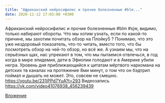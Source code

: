 ```yaml
---
title: "Африканский нейросифилис и прочие болезненные #blm..."
date: 2020-11-12 17:03:00 +0300
---
```


Африканский нейросифилис и прочие болезненные #blm #sjw, видимо, только набирают обороты. Что мы хотим узнать, если по какой-то причине, мы захотим почитать обзор на Плойку5 ? Понимаю, что это уже нездоровый показатель, что-то читать, вместо того, что бы посмотреть обзор на чей-то обзор, но всё же. А узнаем мы, что на серьёзных щах, нас упрекают в том, что мы пытаемся отвлечься, в год когда в мире эпидемия, дети в Эфиопии голодают и в Америке убили негра. Уровень дня приближающийся к цитатам мёртвого наркомана на детских тв каналах на протяжение 8ми минут, о том что он бэдтрип поймал и дышать не может.
Это, совсем не смешно.
https://youtu.be/231iPPd7YuA?t=293
Видеозапись
https://vk.com/video41076938_456239439

[Вложение](https://vk.com/video41076938_456239439)
